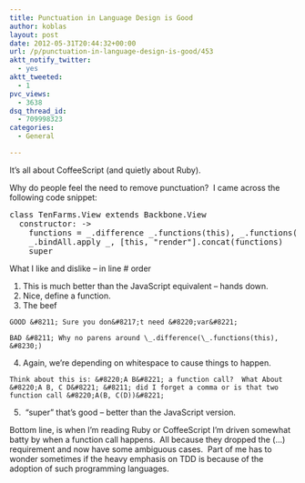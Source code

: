 ```yaml
---
title: Punctuation in Language Design is Good
author: koblas
layout: post
date: 2012-05-31T20:44:32+00:00
url: /p/punctuation-in-language-design-is-good/453
aktt_notify_twitter:
  - yes
aktt_tweeted:
  - 1
pvc_views:
  - 3638
dsq_thread_id:
  - 709998323
categories:
  - General

---
```

It&#8217;s all about CoffeeScript (and quietly about Ruby).

Why do people feel the need to remove punctuation?  I came across the following code snippet:

<pre>class TenFarms.View extends Backbone.View
  constructor: ->
    functions = _.difference _.functions(this), _.functions(TenFarms.View.prototype)
    _.bindAll.apply _, [this, "render"].concat(functions)
    super
</pre>

What I like and dislike &#8211; in line # order

  1. This is much better than the JavaScript equivalent &#8211; hands down.
  2. Nice, define a function.
  3. The beef
  
    GOOD &#8211; Sure you don&#8217;t need &#8220;var&#8221;
  
    BAD &#8211; Why no parens around \_.difference(\_.functions(this), &#8230;)
  4. Again, we&#8217;re depending on whitespace to cause things to happen.
  
    Think about this is: &#8220;A B&#8221; a function call?  What About &#8220;A B, C D&#8221; &#8211; did I forget a comma or is that two function call &#8220;A(B, C(D))&#8221;
  5.  &#8220;super&#8221; that&#8217;s good &#8211; better than the JavaScript version.

Bottom line, is when I&#8217;m reading Ruby or CoffeeScript I&#8217;m driven somewhat batty by when a function call happens.  All because they dropped the (&#8230;) requirement and now have some ambiguous cases.  Part of me has to wonder sometimes if the heavy emphasis on TDD is because of the adoption of such programming languages.